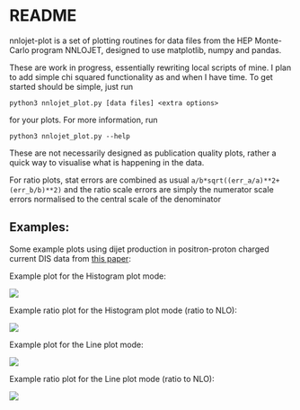 # README
nnlojet-plot is a set of plotting routines for data files from the HEP Monte-Carlo program NNLOJET, designed to use matplotlib, numpy and pandas. 

These are work in progress, essentially rewriting local scripts of mine. I plan to add simple chi squared functionality as and when I have time. To get started should be simple, just run

```python3 nnlojet_plot.py [data files] <extra options>```

for your plots. For more information, run

```python3 nnlojet_plot.py --help```

These are not necessarily designed as publication quality plots, rather a quick way to visualise what is happening in the data. 

For ratio plots, stat errors are combined as usual 
```a/b*sqrt((err_a/a)**2+(err_b/b)**2)```
and the ratio scale errors are simply the numerator scale errors normalised to the central scale of the denominator

## Examples:
Some example plots using dijet production in positron-proton charged current DIS data from [this paper](https://arxiv.org/abs/1807.02529):

Example plot for the Histogram plot mode:

![ ](figs/hist.jpeg  "Histogram")

Example ratio plot for the Histogram plot mode (ratio to NLO):

![ ](figs/hist_ratio.jpeg  "Histogram ratio")

Example plot for the Line plot mode:

![ ](figs/lines.jpeg  "Line")

Example ratio plot for the Line plot mode (ratio to NLO):

![ ](figs/lines_ratio.jpeg  "Line ratio")
